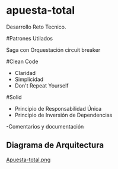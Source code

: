 # apuesta-total
Desarrollo Reto Tecnico.

#Patrones Utilados

Saga con Orquestación
circuit breaker

#Clean Code
  - Claridad
  - Simplicidad
  - Don't Repeat Yourself

#Solid
  - Principio de Responsabilidad Única
  - Principio de Inversión de Dependencias

-Comentarios y documentación

## Diagrama de Arquitectura

[Apuesta-total.png](https://github.com/itocto2021/apuesta-total)

